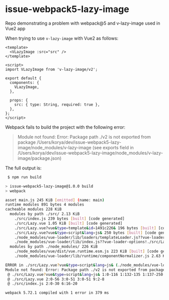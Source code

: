 # issue-webpack5-lazy-image

Repo demonstrating a problem with webpack@5 and v-lazy-image used in Vue2 app

When trying to use `v-lazy-image` with Vue2 as follows:

```vue
<template>
  <VLazyImage :src="src" />
</template>

<script>
import VLazyImage from 'v-lazy-image/v2';

export default {
  components: {
    VLazyImage,
  },

  props: {
    src: { type: String, required: true },
  },
};
</script>
```

Webpack fails to build the project with the following error:

> Module not found: Error: Package path ./v2 is not exported from package /Users/korya/dev/issue-webpack5-lazy-image/node_modules/v-lazy-image (see exports field in /Users/korya/dev/issue-webpack5-lazy-image/node_modules/v-lazy-image/package.json)

The full output is:


```sh
 $ npm run build

> issue-webpack5-lazy-image@1.0.0 build
> webpack

asset main.js 245 KiB [emitted] (name: main)
runtime modules 891 bytes 4 modules
cacheable modules 228 KiB
  modules by path ./src/ 2.13 KiB
    ./src/index.js 239 bytes [built] [code generated]
    ./src/Lazy.vue 1.05 KiB [built] [code generated]
    ./src/Lazy.vue?vue&type=template&id=1491c226& 196 bytes [built] [code generated]
    ./src/Lazy.vue?vue&type=script&lang=js& 250 bytes [built] [code generated]
    ./node_modules/vue-loader/lib/loaders/templateLoader.js??vue-loader-options!./node_modules/vue-loader/lib/index.js??vue-loader-options!./src/Lazy.vue?vue&type=template&id=1491c226& 249 bytes [built] [code generated]
    ./node_modules/vue-loader/lib/index.js??vue-loader-options!./src/Lazy.vue?vue&type=script&lang=js& 173 bytes [built] [code generated]
  modules by path ./node_modules/ 226 KiB
    ./node_modules/vue/dist/vue.runtime.esm.js 223 KiB [built] [code generated]
    ./node_modules/vue-loader/lib/runtime/componentNormalizer.js 2.63 KiB [built] [code generated]

ERROR in ./src/Lazy.vue?vue&type=script&lang=js& (./node_modules/vue-loader/lib/index.js??vue-loader-options!./src/Lazy.vue?vue&type=script&lang=js&) 6:0-41
Module not found: Error: Package path ./v2 is not exported from package /Users/korya/dev/issue-webpack5-lazy-image/node_modules/v-lazy-image (see exports field in /Users/korya/dev/issue-webpack5-lazy-image/node_modules/v-lazy-image/package.json)
 @ ./src/Lazy.vue?vue&type=script&lang=js& 1:0-116 1:132-135 1:137-250 1:137-250
 @ ./src/Lazy.vue 2:0-56 3:0-51 3:0-51 9:2-8
 @ ./src/index.js 2:0-30 6:16-20

webpack 5.72.1 compiled with 1 error in 379 ms
```
